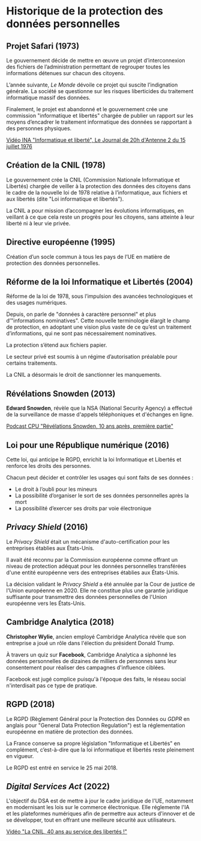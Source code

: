 # Historique de la protection des données personnelles

## Projet Safari (1973)

Le gouvernement décide de mettre en œuvre un projet d’interconnexion des fichiers de l’administration permettant de regrouper toutes les informations détenues sur chacun des citoyens.

L’année suivante, *Le Monde* dévoile ce projet qui suscite l’indignation générale. 
La société se questionne sur les risques liberticides du traitement informatique massif des données.

Finalement, le projet est abandonné et le gouvernement crée une commission "informatique et libertés" 
chargée de publier un rapport sur les moyens d’encadrer le traitement informatique des données se rapportant à des personnes physiques.

[Vidéo INA "Informatique et liberté", Le Journal de 20h d'Antenne 2 du 15 juillet 1976](https://www.ina.fr/ina-eclaire-actu/video/cab7600764601/informatique-et-liberte)

## Création de la CNIL (1978)

Le gouvernement crée la CNIL (Commission Nationale Informatique et Libertés) chargée de veiller à la protection des données des citoyens 
dans le cadre de la nouvelle loi de 1978 relative à l’informatique, aux fichiers et aux libertés (dite "Loi informatique et libertés").

La CNIL a pour mission d’accompagner les évolutions informatiques, en veillant à ce que cela reste un
progrès pour les citoyens, sans atteinte à leur liberté ni à leur vie privée.

## Directive européenne (1995)

Création d’un socle commun à tous les pays de l’UE en matière de protection des données personnelles.

## Réforme de la loi Informatique et Libertés (2004)

Réforme de la loi de 1978, sous l’impulsion des avancées technologiques et des usages numériques.

Depuis, on parle de "données à caractère personnel" et plus d’"informations nominatives". 
Cette nouvelle terminologie élargit le champ de protection, en adoptant une vision plus vaste de ce qu’est un traitement d’informations, qui ne sont pas nécessairement nominatives.

La protection s’étend aux fichiers papier.

Le secteur privé est soumis à un régime d’autorisation préalable pour certains traitements.

La CNIL a désormais le droit de sanctionner les manquements.

## Révélations Snowden (2013)

**Edward Snowden**, révèle que la NSA (National Security Agency) a effectué de la surveillance de masse d'appels téléphoniques et d'échanges en ligne.

[Podcast CPU "Révélations Snowden, 10 ans après, première partie"](https://cpu.dascritch.net/post/2023/06/01/Ex0207-R%C3%A9v%C3%A9lations-Snowden,-10-ans-apr%C3%A8s,-premi%C3%A8re-partie)

## Loi pour une République numérique (2016)

Cette loi, qui anticipe le RGPD, enrichit la loi Informatique et Libertés et renforce les droits des personnes. 

Chacun peut décider et contrôler les usages qui sont faits de ses données :

- Le droit à l’oubli pour les mineurs
- La possibilité d’organiser le sort de ses données personnelles après la mort
- La possibilité d’exercer ses droits par voie électronique

## *Privacy Shield* (2016)

Le *Privacy Shield* était un mécanisme d'auto-certification pour les entreprises établies aux États-Unis.

Il avait été reconnu par la Commission européenne comme offrant un niveau de protection adéquat pour les données personnelles transférées 
d'une entité européenne vers des entreprises établies aux États-Unis.

La décision validant le *Privacy Shield* a été annulée par la Cour de justice de l'Union européenne en 2020. 
Elle ne constitue plus une garantie juridique suffisante pour transmettre des données personnelles de l'Union européenne vers les États-Unis.

## Cambridge Analytica (2018)

**Christopher Wylie**, ancien employé Cambridge Analytica révèle que son entreprise a joué un rôle dans l'élection du président Donald Trump.

À travers un quiz sur **Facebook**, Cambridge Analytica a siphonné les données personnelles de dizaines de milliers de personnes 
sans leur consentement pour réaliser des campagnes d'influence ciblées.

Facebook est jugé complice puisqu'à l'époque des faits, le réseau social n'interdisait pas ce type de pratique.

## RGPD (2018)

Le RGPD (Règlement Général pour la Protection des Données ou *GDPR* en anglais pour "General Data Protection Regulation") est la réglementation européenne en matière de protection
des données.

La France conserve sa propre législation "Informatique et Libertés" en complément, c’est-à-dire que la loi informatique et libertés reste pleinement en vigueur.

Le RGPD est entré en service le 25 mai 2018.

## *Digital Services Act* (2022)

L'objectif du DSA est de mettre à jour le cadre juridique de l'UE, 
notamment en modernisant les lois sur le commerce électronique. 
Elle réglemente l'IA et les plateformes numériques afin de permettre aux acteurs d'innover et de se développer, 
tout en offrant une meilleure sécurité aux utilisateurs.

[Vidéo "La CNIL, 40 ans au service des libertés !"](https://www.youtube.com/watch?v=Th-rzrc3488)